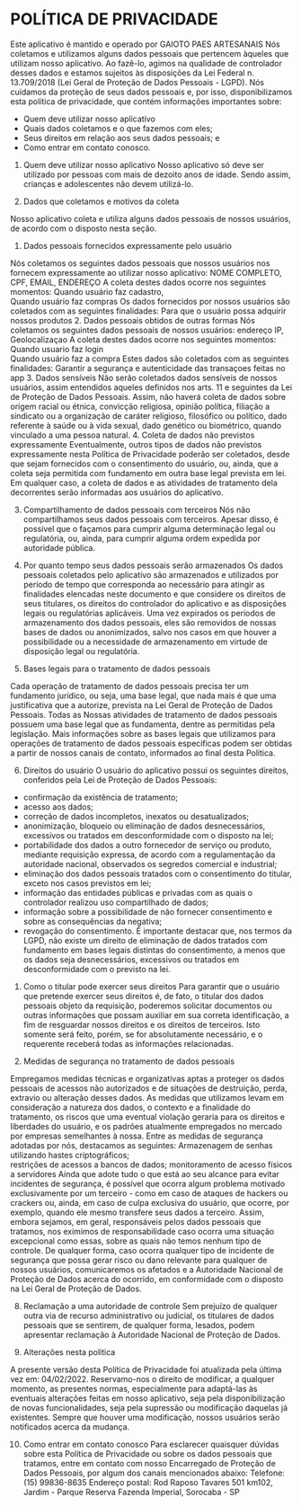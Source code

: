 # POLÍTICA DE PRIVACIDADE


Este aplicativo é mantido e operado por GAIOTO PAES ARTESANAIS
Nós coletamos e utilizamos alguns dados pessoais que pertencem àqueles que utilizam nosso aplicativo. Ao fazê-lo, agimos na qualidade de controlador desses dados e estamos sujeitos às disposições da Lei Federal n. 13.709/2018 (Lei Geral de Proteção de Dados Pessoais - LGPD).
Nós cuidamos da proteção de seus dados pessoais e, por isso, disponibilizamos esta política de privacidade, que contém informações importantes sobre:
- Quem deve utilizar nosso aplicativo	 
- Quais dados coletamos e o que fazemos com eles;	 
- Seus direitos em relação aos seus dados pessoais; e	 
- Como entrar em contato conosco.

1. Quem deve utilizar nosso aplicativo
Nosso aplicativo só deve ser utilizado por pessoas com mais de dezoito anos de idade. Sendo assim, crianças e adolescentes não devem utilizá-lo.

2. Dados que coletamos e motivos da coleta

Nosso aplicativo coleta e utiliza alguns dados pessoais de nossos usuários, de acordo com o disposto nesta seção.
1. Dados pessoais fornecidos expressamente pelo usuário

Nós coletamos os seguintes dados pessoais que nossos usuários nos fornecem expressamente ao utilizar nosso aplicativo:
NOME COMPLETO, CPF, EMAIL, ENDEREÇO
A coleta destes dados ocorre nos seguintes momentos:
Quando usuário faz cadastro,	 
Quando usuário faz compras
Os dados fornecidos por nossos usuários são coletados com as seguintes finalidades:
Para que o usuário possa adquirir nossos produtos
2. Dados pessoais obtidos de outras formas
Nós coletamos os seguintes dados pessoais de nossos usuários:
endereço IP, Geolocalizaçao
A coleta destes dados ocorre nos seguintes momentos:
Quando usuario faz login	 
Quando usuário faz a compra
Estes dados são coletados com as seguintes finalidades:
Garantir a segurança e autenticidade das transaçoes feitas no app
3. Dados sensíveis
Não serão coletados dados sensíveis de nossos usuários, assim entendidos aqueles definidos nos arts. 11 e seguintes da Lei de Proteção de Dados Pessoais. Assim, não haverá coleta de dados sobre origem racial ou étnica, convicção religiosa, opinião política, filiação a sindicato ou a organização de caráter religioso, filosófico ou político, dado referente à saúde ou à vida sexual, dado genético ou biométrico, quando vinculado a uma pessoa natural.
4. Coleta de dados não previstos expressamente
Eventualmente, outros tipos de dados não previstos expressamente nesta Política de Privacidade poderão ser coletados, desde que sejam fornecidos com o consentimento do usuário, ou, ainda, que a coleta seja permitida com fundamento em outra base legal prevista em lei.
Em qualquer caso, a coleta de dados e as atividades de tratamento dela decorrentes serão informadas aos usuários do aplicativo.

3. Compartilhamento de dados pessoais com terceiros
Nós não compartilhamos seus dados pessoais com terceiros. Apesar disso, é possível que o façamos para cumprir alguma determinação legal ou regulatória, ou, ainda, para cumprir alguma ordem expedida por autoridade pública.

4. Por quanto tempo seus dados pessoais serão armazenados
Os dados pessoais coletados pelo aplicativo são armazenados e utilizados por período de tempo que corresponda ao necessário para atingir as finalidades elencadas neste documento e que considere os direitos de seus titulares, os direitos do controlador do aplicativo e as disposições legais ou regulatórias aplicáveis.
Uma vez expirados os períodos de armazenamento dos dados pessoais, eles são removidos de nossas bases de dados ou anonimizados, salvo nos casos em que houver a possibilidade ou a necessidade de armazenamento em virtude de disposição legal ou regulatória.

5. Bases legais para o tratamento de dados pessoais

Cada operação de tratamento de dados pessoais precisa ter um fundamento jurídico, ou seja, uma base legal, que nada mais é que uma justificativa que a autorize, prevista na Lei Geral de Proteção de Dados Pessoais.
Todas as Nossas atividades de tratamento de dados pessoais possuem uma base legal que as fundamenta, dentre as permitidas pela legislação. Mais informações sobre as bases legais que utilizamos para operações de tratamento de dados pessoais específicas podem ser obtidas a partir de nossos canais de contato, informados ao final desta Política.

6. Direitos do usuário
O usuário do aplicativo possui os seguintes direitos, conferidos pela Lei de Proteção de Dados Pessoais:
- confirmação da existência de tratamento;	 
- acesso aos dados;	 
- correção de dados incompletos, inexatos ou desatualizados;	 
- anonimização, bloqueio ou eliminação de dados desnecessários, excessivos ou tratados em desconformidade com o disposto na lei;	 
- portabilidade dos dados a outro fornecedor de serviço ou produto, mediante requisição expressa, de acordo com a regulamentação da autoridade nacional, observados os segredos comercial e industrial;	 
- eliminação dos dados pessoais tratados com o consentimento do titular, exceto nos casos previstos em lei;	 
- informação das entidades públicas e privadas com as quais o controlador realizou uso compartilhado de dados;	 
- informação sobre a possibilidade de não fornecer consentimento e sobre as consequências da negativa;	 
- revogação do consentimento.
É importante destacar que, nos termos da LGPD, não existe um direito de eliminação de dados tratados com fundamento em bases legais distintas do consentimento, a menos que os dados seja desnecessários, excessivos ou tratados em desconformidade com o previsto na lei.
1. Como o titular pode exercer seus direitos
Para garantir que o usuário que pretende exercer seus direitos é, de fato, o titular dos dados pessoais objeto da requisição, poderemos solicitar documentos ou outras informações que possam auxiliar em sua correta identificação, a fim de resguardar nossos direitos e os direitos de terceiros. Isto somente será feito, porém, se for absolutamente necessário, e o requerente receberá todas as informações relacionadas.

7. Medidas de segurança no tratamento de dados pessoais

Empregamos medidas técnicas e organizativas aptas a proteger os dados pessoais de acessos não autorizados e de situações de destruição, perda, extravio ou alteração desses dados.
As medidas que utilizamos levam em consideração a natureza dos dados, o contexto e a finalidade do tratamento, os riscos que uma eventual violação geraria para os direitos e liberdades do usuário, e os padrões atualmente empregados no mercado por empresas semelhantes à nossa.
Entre as medidas de segurança adotadas por nós, destacamos as seguintes:
Armazenagem de senhas utilizando hastes criptográficos;	 
restrições de acessos a bancos de dados; monitoramento de acesso físicos a servidores
Ainda que adote tudo o que está ao seu alcance para evitar incidentes de segurança, é possível que ocorra algum problema motivado exclusivamente por um terceiro - como em caso de ataques de hackers ou crackers ou, ainda, em caso de culpa exclusiva do usuário, que ocorre, por exemplo, quando ele mesmo transfere seus dados a terceiro. Assim, embora sejamos, em geral, responsáveis pelos dados pessoais que tratamos, nos eximimos de responsabilidade caso ocorra uma situação excepcional como essas, sobre as quais não temos nenhum tipo de controle.
De qualquer forma, caso ocorra qualquer tipo de incidente de segurança que possa gerar risco ou dano relevante para qualquer de nossos usuários, comunicaremos os afetados e a Autoridade Nacional de Proteção de Dados acerca do ocorrido, em conformidade com o disposto na Lei Geral de Proteção de Dados.

8. Reclamação a uma autoridade de controle
Sem prejuízo de qualquer outra via de recurso administrativo ou judicial, os titulares de dados pessoais que se sentirem, de qualquer forma, lesados, podem apresentar reclamação à Autoridade Nacional de Proteção de Dados.


9. Alterações nesta política

A presente versão desta Política de Privacidade foi atualizada pela última vez em: 04/02/2022.
Reservamo-nos o direito de modificar, a qualquer momento, as presentes normas, especialmente para adaptá-las às eventuais alterações feitas em nosso aplicativo, seja pela disponibilização de novas funcionalidades, seja pela supressão ou modificação daquelas já existentes.
Sempre que houver uma modificação, nossos usuários serão notificados acerca da mudança.

10. Como entrar em contato conosco
Para esclarecer quaisquer dúvidas sobre esta Política de Privacidade ou sobre os dados pessoais que tratamos, entre em contato com nosso Encarregado de Proteção de Dados Pessoais, por algum dos canais mencionados abaixo:
Telefone: (15) 99836-8635
Endereço postal: Rod Raposo Tavares 501 km102, Jardim - Parque Reserva Fazenda Imperial, Sorocaba - SP

